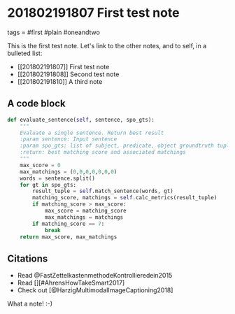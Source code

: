 # 201802191807 First test note
tags = #first #plain #oneandtwo


This is the first test note.
Let's link to the other notes, and to self, in a bulleted list:

* [[201802191807]] First test note
* [[201802191808]] Second test note
* [[201802191810]] A third note

## A code block

~~~python
def evaluate_sentence(self, sentence, spo_gts):
    """
    Evaluate a single sentence. Return best result
    :param sentence: Input sentence
    :param spo_gts: list of subject, predicate, object groundtruth tuples
    :return: best matching score and associated matchings
    """
    max_score = 0
    max_matchings = (0,0,0,0,0,0,0)
    words = sentence.split()
    for gt in spo_gts:
        result_tuple = self.match_sentence(words, gt)
        matching_score, matchings = self.calc_metrics(result_tuple)
        if matching_score > max_score:
            max_score = matching_score
            max_matchings = matchings
        if matching_score == 7:
            break
    return max_score, max_matchings
~~~

## Citations

* Read @FastZettelkastenmethodeKontrollieredein2015
* Read [][#AhrensHowTakeSmart2017]
* Check out [@HarzigMultimodalImageCaptioning2018]

What a note! :-)

